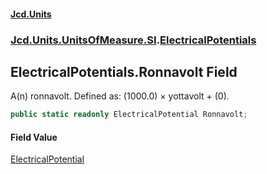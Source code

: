 #### [Jcd.Units](index.md 'index')
### [Jcd.Units.UnitsOfMeasure.SI](Jcd.Units.UnitsOfMeasure.SI.md 'Jcd.Units.UnitsOfMeasure.SI').[ElectricalPotentials](ElectricalPotentials.md 'Jcd.Units.UnitsOfMeasure.SI.ElectricalPotentials')

## ElectricalPotentials.Ronnavolt Field

A(n) ronnavolt. Defined as: (1000.0) × yottavolt + (0).

```csharp
public static readonly ElectricalPotential Ronnavolt;
```

#### Field Value
[ElectricalPotential](ElectricalPotential.md 'Jcd.Units.UnitTypes.ElectricalPotential')